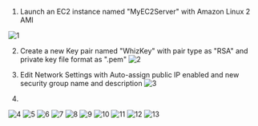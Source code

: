 1. Launch an EC2 instance named "MyEC2Server" with Amazon Linux 2 AMI

![1](https://github.com/prashantlangade306/12weeksawschallenge/assets/57378421/792fc7b6-378e-4272-9e81-90251a929ceb)

2. Create a new Key pair named "WhizKey" with pair type as "RSA" and private key file format as ".pem"
![2](https://github.com/prashantlangade306/12weeksawschallenge/assets/57378421/65047e55-4614-475c-b178-bcfce99e7c5c)

3. Edit Network Settings with Auto-assign public IP enabled and new security group name and description
![3](https://github.com/prashantlangade306/12weeksawschallenge/assets/57378421/67bf467e-7126-4c0c-a0f2-323954d6ad92)

4. 
![4](https://github.com/prashantlangade306/12weeksawschallenge/assets/57378421/5c543a5f-aedf-4fdb-8a52-07466dc79fad)
![5](https://github.com/prashantlangade306/12weeksawschallenge/assets/57378421/d557bbcd-3c64-4761-abbc-5f898bb103ac)
![6](https://github.com/prashantlangade306/12weeksawschallenge/assets/57378421/3699f78f-281a-4326-b50a-874d4cdb26f6)
![7](https://github.com/prashantlangade306/12weeksawschallenge/assets/57378421/c2290026-880f-4278-b63c-a03dab413c9e)
![8](https://github.com/prashantlangade306/12weeksawschallenge/assets/57378421/b55d5f56-f1f1-4957-b8a4-c89b188e769b)
![9](https://github.com/prashantlangade306/12weeksawschallenge/assets/57378421/daebf0de-b6bb-4683-ae3a-2f2053196a98)
![10](https://github.com/prashantlangade306/12weeksawschallenge/assets/57378421/dae26f24-9063-476b-b043-73ceb4709260)
![11](https://github.com/prashantlangade306/12weeksawschallenge/assets/57378421/e4e5ba86-6db8-499d-879c-6dbe38cf5b54)
![12](https://github.com/prashantlangade306/12weeksawschallenge/assets/57378421/64bfc5bf-2b65-41a2-90a9-bd1c6afe4329)
![13](https://github.com/prashantlangade306/12weeksawschallenge/assets/57378421/34297a4f-c932-403e-bf8d-1cfd445c96ce)

